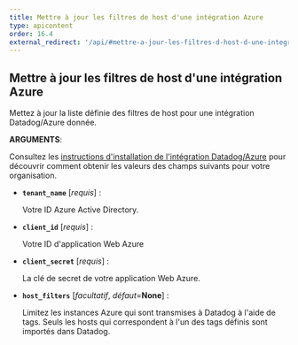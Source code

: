 ```yaml
---
title: Mettre à jour les filtres de host d'une intégration Azure
type: apicontent
order: 16.4
external_redirect: '/api/#mettre-a-jour-les-filtres-d-host-d-une-integration-azure'
---
```

## Mettre à jour les filtres de host d'une intégration Azure

Mettez à jour la liste définie des filtres de host pour une intégration Datadog/Azure donnée.

**ARGUMENTS**:

Consultez les [instructions d'installation de l'intégration Datadog/Azure][1] pour découvrir comment obtenir les valeurs des champs suivants pour votre organisation.

* **`tenant_name`** [*requis*] :

    Votre ID Azure Active Directory.

* **`client_id`** [*requis*] :

    Votre ID d'application Web Azure

* **`client_secret`** [*requis*] :

    La clé de secret de votre application Web Azure.

* **`host_filters`** [*facultatif*, *défaut*=**None**] :

    Limitez les instances Azure qui sont transmises à Datadog à l'aide de tags. Seuls les hosts qui correspondent à l'un des tags définis sont importés dans Datadog.

[1]: /fr/integrations/azure/#installation